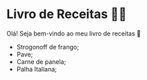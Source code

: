 # Livro de Receitas 🧑‍🍳

Olá! Seja bem-vindo ao meu livro de receitas 👋

 -  Strogonoff de frango;
 -  Pave;
 -  Carne de panela;
 -  Palha Italiana;
